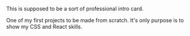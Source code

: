 This is supposed to be a sort of professional intro card.

One of my first projects to be made from scratch. It's only purpose is to show my CSS and React skills.
